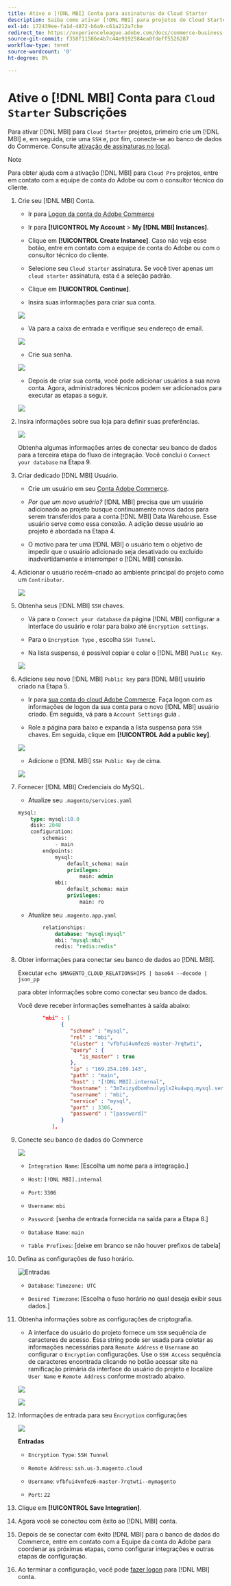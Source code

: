 ```yaml
---
title: Ative o [!DNL MBI] Conta para assinaturas do Cloud Starter
description: Saiba como ativar [!DNL MBI] para projetos do Cloud Starter.
exl-id: 172439ee-fa1d-4872-b6a9-c61a212a7cbe
redirect_to: https://experienceleague.adobe.com/docs/commerce-business-intelligence/mbi/start/onpremise-activation.html
source-git-commit: f358f11586e4b7c44e9192584ea0fdeff5526287
workflow-type: tm+mt
source-wordcount: '0'
ht-degree: 0%

---
```


# Ative o [!DNL MBI] Conta para `Cloud Starter` Subscrições

Para ativar [!DNL MBI] para `Cloud Starter` projetos, primeiro crie um [!DNL MBI] e, em seguida, crie uma `SSH` e, por fim, conecte-se ao banco de dados do Commerce. Consulte [ativação de assinaturas no local](../getting-started/onpremise-activation.md).

>[!NOTE]
>
>Para obter ajuda com a ativação [!DNL MBI] para `Cloud Pro` projetos, entre em contato com a equipe de conta do Adobe ou com o consultor técnico do cliente.

1. Crie seu [!DNL MBI] Conta.

   - Ir para [Logon da conta do Adobe Commerce](https://account.magento.com/customer/account/login)

   - Ir para **[!UICONTROL My Account** > **My [!DNL MBI] Instances]**.

   - Clique em **[!UICONTROL Create Instance]**. Caso não veja esse botão, entre em contato com a equipe de conta do Adobe ou com o consultor técnico do cliente.

   - Selecione seu `Cloud Starter` assinatura. Se você tiver apenas um `cloud starter` assinatura, esta é a seleção padrão.

   - Clique em **[!UICONTROL Continue]**.

   - Insira suas informações para criar sua conta.

   ![](../assets/create-account-2.png)

   - Vá para a caixa de entrada e verifique seu endereço de email.

   ![](../assets/create-account-3.png)

   - Crie sua senha.

   ![](../assets/create-account-4.png)

   - Depois de criar sua conta, você pode adicionar usuários a sua nova conta. Agora, administradores técnicos podem ser adicionados para executar as etapas a seguir.

   ![](../assets/create-account-5.png)

1. Insira informações sobre sua loja para definir suas preferências.

   ![](../assets/create-account-6.png)

   Obtenha algumas informações antes de conectar seu banco de dados para a terceira etapa do fluxo de integração. Você conclui o `Connect your database` na Etapa 9.

1. Criar dedicado [!DNL MBI] Usuário.

   - Crie um usuário em seu [Conta Adobe Commerce](https://account.magento.com/customer/account/login).

   - _Por que um novo usuário?_ [!DNL MBI] precisa que um usuário adicionado ao projeto busque continuamente novos dados para serem transferidos para a conta [!DNL MBI] Data Warehouse. Esse usuário serve como essa conexão. A adição desse usuário ao projeto é abordada na Etapa 4.

   - O motivo para ter uma [!DNL MBI] o usuário tem o objetivo de impedir que o usuário adicionado seja desativado ou excluído inadvertidamente e interromper o [!DNL MBI] conexão.

1. Adicionar o usuário recém-criado ao ambiente principal do projeto como um `Contributor`.

   ![](../assets/create-account-7.png)

1. Obtenha seus [!DNL MBI] `SSH` chaves.

   - Vá para o `Connect your database` da página [!DNL MBI] configurar a interface do usuário e rolar para baixo até `Encryption settings`.

   - Para o `Encryption Type` , escolha `SSH Tunnel`.

   - Na lista suspensa, é possível copiar e colar o [!DNL MBI] `Public Key`.

   ![](../assets/create-account-8.png)

1. Adicione seu novo [!DNL MBI] `Public key` para [!DNL MBI] usuário criado na Etapa 5.

   - Ir para [sua conta do cloud Adobe Commerce](https://account.magento.com/cloud/customer/login/). Faça logon com as informações de logon da sua conta para o novo [!DNL MBI] usuário criado. Em seguida, vá para a `Account Settings` guia .

   - Role a página para baixo e expanda a lista suspensa para `SSH` chaves. Em seguida, clique em **[!UICONTROL Add a public key]**.

   ![](../assets/create-account-9.png)

   - Adicione o [!DNL MBI] `SSH Public Key` de cima.

   ![](../assets/create-account-10.png)

1. Fornecer [!DNL MBI] Credenciais do MySQL.

   - Atualize seu `.magento/services.yaml`

   ```sql
   mysql:
       type: mysql:10.0
       disk: 2048
       configuration:
           schemas:
               - main
           endpoints:
               mysql:
                   default_schema: main
                   privileges:
                       main: admin
               mbi:
                   default_schema: main
                   privileges:
                       main: ro
   ```

   - Atualize seu `.magento.app.yaml`

   ```sql
           relationships:
               database: "mysql:mysql"
               mbi: "mysql:mbi"
               redis: "redis:redis"
   ```

1. Obter informações para conectar seu banco de dados ao [!DNL MBI].

   Executar
   `echo $MAGENTO_CLOUD_RELATIONSHIPS | base64 --decode | json_pp`

   para obter informações sobre como conectar seu banco de dados.

   Você deve receber informações semelhantes à saída abaixo:

   ```json
           "mbi" : [
                 {
                    "scheme" : "mysql",
                    "rel" : "mbi",
                    "cluster" : "vfbfui4vmfez6-master-7rqtwti",
                    "query" : {
                       "is_master" : true
                    },
                    "ip" : "169.254.169.143",
                    "path" : "main",
                    "host" : "[!DNL MBI].internal",
                    "hostname" : "3m7xizydbomhnulyglx2ku4wpq.mysql.service._.magentosite.cloud",
                    "username" : "mbi",
                    "service" : "mysql",
                    "port" : 3306,
                    "password" : "[password]"
                 }
              ],
   ```

1. Conecte seu banco de dados do Commerce

   ![](../assets/create-account-11.png)

   - `Integration Name`: [Escolha um nome para a integração.]

   - `Host`: `[!DNL MBI].internal`

   - `Port`: `3306`

   - `Username`: `mbi`

   - `Password`: [senha de entrada fornecida na saída para a Etapa 8.]

   - `Database Name`: `main`

   - `Table Prefixes`: [deixe em branco se não houver prefixos de tabela]

1. Defina as configurações de fuso horário.

   ![Entradas](../assets/create-account-12.png)

   - `Database`: `Timezone: UTC`

   - `Desired Timezone`: [Escolha o fuso horário no qual deseja exibir seus dados.]

1. Obtenha informações sobre as configurações de criptografia.

   - A interface do usuário do projeto fornece um `SSH` sequência de caracteres de acesso. Essa string pode ser usada para coletar as informações necessárias para `Remote Address` e `Username` ao configurar o `Encryption` configurações. Use o `SSH Access` sequência de caracteres encontrada clicando no botão acessar site na ramificação primária da interface do usuário do projeto e localize `User Name` e `Remote Address` conforme mostrado abaixo.

   ![](../assets/create-account-13.png)

   ![](../assets/create-account-14.png)

1. Informações de entrada para seu `Encryption` configurações

   ![](../assets/create-account-15.png)

   **Entradas**

   - `Encryption Type`: `SSH Tunnel`

   - `Remote Address`: `ssh.us-3.magento.cloud`

   - `Username`: `vfbfui4vmfez6-master-7rqtwti--mymagento`

   - `Port`: `22`

1. Clique em **[!UICONTROL Save Integration]**.

1. Agora você se conectou com êxito ao [!DNL MBI] conta.

1. Depois de se conectar com êxito [!DNL MBI] para o banco de dados do Commerce, entre em contato com a Equipe da conta do Adobe para coordenar as próximas etapas, como configurar integrações e outras etapas de configuração.

1. Ao terminar a configuração, você pode [fazer logon](../getting-started/sign-in.md) para [!DNL MBI] conta.
